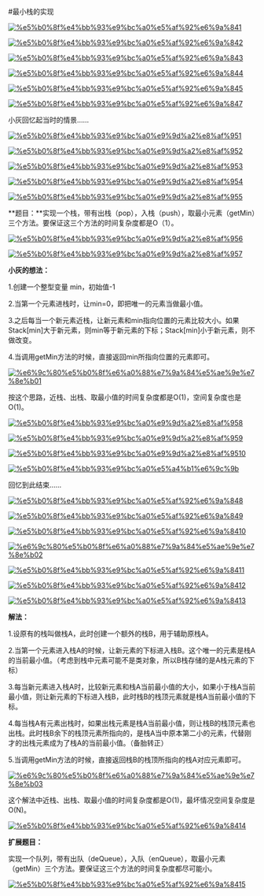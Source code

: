 #最小栈的实现

[![%e5%b0%8f%e4%bb%93%e9%bc%a0%e5%af%92%e6%9a%841](http://jbcdn2.b0.upaiyun.com/2016/10/8ae42f84471f17e60dce2ce576a2eb3f.jpg)](http://jbcdn2.b0.upaiyun.com/2016/10/8ae42f84471f17e60dce2ce576a2eb3f.jpg)

[![%e5%b0%8f%e4%bb%93%e9%bc%a0%e5%af%92%e6%9a%842](http://jbcdn2.b0.upaiyun.com/2016/10/316829ce22e6ed5d4bcc2b0c4860536f.jpg)](http://jbcdn2.b0.upaiyun.com/2016/10/316829ce22e6ed5d4bcc2b0c4860536f.jpg)

[![%e5%b0%8f%e4%bb%93%e9%bc%a0%e5%af%92%e6%9a%843](http://jbcdn2.b0.upaiyun.com/2016/10/0a8df0c9facab142cdc80e7dc59131e0.jpg)](http://jbcdn2.b0.upaiyun.com/2016/10/0a8df0c9facab142cdc80e7dc59131e0.jpg)

[![%e5%b0%8f%e4%bb%93%e9%bc%a0%e5%af%92%e6%9a%844](http://jbcdn2.b0.upaiyun.com/2016/10/ea47315ecf06f0d7667890a1d3141a82.jpg)](http://jbcdn2.b0.upaiyun.com/2016/10/ea47315ecf06f0d7667890a1d3141a82.jpg)

[![%e5%b0%8f%e4%bb%93%e9%bc%a0%e5%af%92%e6%9a%845](http://jbcdn2.b0.upaiyun.com/2016/10/74170d3e644cfcf79fc7a8880e49d255.jpg)](http://jbcdn2.b0.upaiyun.com/2016/10/74170d3e644cfcf79fc7a8880e49d255.jpg)

[![%e5%b0%8f%e4%bb%93%e9%bc%a0%e5%af%92%e6%9a%847](http://jbcdn2.b0.upaiyun.com/2016/10/41fcd113fb277fadd064632fb2623777.jpg)](http://jbcdn2.b0.upaiyun.com/2016/10/41fcd113fb277fadd064632fb2623777.jpg)

小灰回忆起当时的情景……

[![%e5%b0%8f%e4%bb%93%e9%bc%a0%e9%9d%a2%e8%af%951](http://jbcdn2.b0.upaiyun.com/2016/10/494a8ce0a1a9a520a6fe68b99f795b40.jpg)](http://jbcdn2.b0.upaiyun.com/2016/10/494a8ce0a1a9a520a6fe68b99f795b40.jpg)

[![%e5%b0%8f%e4%bb%93%e9%bc%a0%e9%9d%a2%e8%af%952](http://jbcdn2.b0.upaiyun.com/2016/10/2324d278497939859a891a216f7b18f1.jpg)](http://jbcdn2.b0.upaiyun.com/2016/10/2324d278497939859a891a216f7b18f1.jpg)

[![%e5%b0%8f%e4%bb%93%e9%bc%a0%e9%9d%a2%e8%af%953](http://jbcdn2.b0.upaiyun.com/2016/10/3c955cd7662b55890537b5392cd14bab.jpg)](http://jbcdn2.b0.upaiyun.com/2016/10/3c955cd7662b55890537b5392cd14bab.jpg)

[![%e5%b0%8f%e4%bb%93%e9%bc%a0%e9%9d%a2%e8%af%954](http://jbcdn2.b0.upaiyun.com/2016/10/27ed5f2ab244164c384081436349e76b.jpg)](http://jbcdn2.b0.upaiyun.com/2016/10/27ed5f2ab244164c384081436349e76b.jpg)

[![%e5%b0%8f%e4%bb%93%e9%bc%a0%e9%9d%a2%e8%af%955](http://jbcdn2.b0.upaiyun.com/2016/10/790839b93ee93cf80d2b548dd3b6f75b.jpg)](http://jbcdn2.b0.upaiyun.com/2016/10/790839b93ee93cf80d2b548dd3b6f75b.jpg)

**题目：**实现一个栈，带有出栈（pop），入栈（push），取最小元素（getMin）三个方法。要保证这三个方法的时间复杂度都是O（1）。

[![%e5%b0%8f%e4%bb%93%e9%bc%a0%e9%9d%a2%e8%af%956](http://jbcdn2.b0.upaiyun.com/2016/10/acc78e3cf04bea42927e5ba645909a34.jpg)](http://jbcdn2.b0.upaiyun.com/2016/10/acc78e3cf04bea42927e5ba645909a34.jpg)

[![%e5%b0%8f%e4%bb%93%e9%bc%a0%e9%9d%a2%e8%af%957](http://jbcdn2.b0.upaiyun.com/2016/10/7a8fccfcb1257b19bd0ba47f3d009f02.jpg)](http://jbcdn2.b0.upaiyun.com/2016/10/7a8fccfcb1257b19bd0ba47f3d009f02.jpg)

**小灰的想法：**

1.创建一个整型变量 min，初始值-1

2.当第一个元素进栈时，让min=0，即把唯一的元素当做最小值。

3.之后每当一个新元素近栈，让新元素和min指向位置的元素比较大小。如果Stack[min]大于新元素，则min等于新元素的下标；Stack[min]小于新元素，则不做改变。

4.当调用getMin方法的时候，直接返回min所指向位置的元素即可。

[![%e6%9c%80%e5%b0%8f%e6%a0%88%e7%9a%84%e5%ae%9e%e7%8e%b01](http://jbcdn2.b0.upaiyun.com/2016/10/d08013a63d894ee32bf62aa266a5a0dc.jpg)](http://jbcdn2.b0.upaiyun.com/2016/10/d08013a63d894ee32bf62aa266a5a0dc.jpg)

按这个思路，近栈、出栈、取最小值的时间复杂度都是O(1)，空间复杂度也是O(1)。

[![%e5%b0%8f%e4%bb%93%e9%bc%a0%e9%9d%a2%e8%af%958](http://jbcdn2.b0.upaiyun.com/2016/10/dddfaf8a0726d563abc197545e6f6e9f.jpg)](http://jbcdn2.b0.upaiyun.com/2016/10/dddfaf8a0726d563abc197545e6f6e9f.jpg)

[![%e5%b0%8f%e4%bb%93%e9%bc%a0%e9%9d%a2%e8%af%959](http://jbcdn2.b0.upaiyun.com/2016/10/2f7fdcadef2a7f1b1e85452b7117516e.jpg)](http://jbcdn2.b0.upaiyun.com/2016/10/2f7fdcadef2a7f1b1e85452b7117516e.jpg)

[![%e5%b0%8f%e4%bb%93%e9%bc%a0%e9%9d%a2%e8%af%9510](http://jbcdn2.b0.upaiyun.com/2016/10/7447c57f363cc8d753c612b44a67bf8c.jpg)](http://jbcdn2.b0.upaiyun.com/2016/10/7447c57f363cc8d753c612b44a67bf8c.jpg)

[![%e5%b0%8f%e4%bb%93%e9%bc%a0%e5%a4%b1%e6%9c%9b](http://jbcdn2.b0.upaiyun.com/2016/10/73eb15b9459343611d4cbe8968fa62ea.jpg)](http://jbcdn2.b0.upaiyun.com/2016/10/73eb15b9459343611d4cbe8968fa62ea.jpg)

回忆到此结束……

[![%e5%b0%8f%e4%bb%93%e9%bc%a0%e5%af%92%e6%9a%848](http://jbcdn2.b0.upaiyun.com/2016/10/571e5de957f7088283638f43593db252.jpg)](http://jbcdn2.b0.upaiyun.com/2016/10/571e5de957f7088283638f43593db252.jpg)

[![%e5%b0%8f%e4%bb%93%e9%bc%a0%e5%af%92%e6%9a%849](http://jbcdn2.b0.upaiyun.com/2016/10/8e0a309db9d81d06cb8bab0aaa068cf4.jpg)](http://jbcdn2.b0.upaiyun.com/2016/10/8e0a309db9d81d06cb8bab0aaa068cf4.jpg)

[![%e5%b0%8f%e4%bb%93%e9%bc%a0%e5%af%92%e6%9a%8410](http://jbcdn2.b0.upaiyun.com/2016/10/d5ea6dc6278677d681ce35ce05b2fd8b.jpg)](http://jbcdn2.b0.upaiyun.com/2016/10/d5ea6dc6278677d681ce35ce05b2fd8b.jpg)

[![%e6%9c%80%e5%b0%8f%e6%a0%88%e7%9a%84%e5%ae%9e%e7%8e%b02](http://jbcdn2.b0.upaiyun.com/2016/10/f03c45c988c2459a88d96b255d76a9c4.jpg)](http://jbcdn2.b0.upaiyun.com/2016/10/f03c45c988c2459a88d96b255d76a9c4.jpg)

[![%e5%b0%8f%e4%bb%93%e9%bc%a0%e5%af%92%e6%9a%8411](http://jbcdn2.b0.upaiyun.com/2016/10/18348defd98d4a16025b846a00c3895e.jpg)](http://jbcdn2.b0.upaiyun.com/2016/10/18348defd98d4a16025b846a00c3895e.jpg)

[![%e5%b0%8f%e4%bb%93%e9%bc%a0%e5%af%92%e6%9a%8412](http://jbcdn2.b0.upaiyun.com/2016/10/fb5d03aa4280313576b54d883a6ea878.jpg)](http://jbcdn2.b0.upaiyun.com/2016/10/fb5d03aa4280313576b54d883a6ea878.jpg)

[![%e5%b0%8f%e4%bb%93%e9%bc%a0%e5%af%92%e6%9a%8413](http://jbcdn2.b0.upaiyun.com/2016/10/b11be4074aa94d979568375857c5bda9.jpg)](http://jbcdn2.b0.upaiyun.com/2016/10/b11be4074aa94d979568375857c5bda9.jpg)

**解法：**

1.设原有的栈叫做栈A，此时创建一个额外的栈B，用于辅助原栈A。

2.当第一个元素进入栈A的时候，让新元素的下标进入栈B。这个唯一的元素是栈A的当前最小值。（考虑到栈中元素可能不是类对象，所以B栈存储的是A栈元素的下标）

3.每当新元素进入栈A时，比较新元素和栈A当前最小值的大小，如果小于栈A当前最小值，则让新元素的下标进入栈B，此时栈B的栈顶元素就是栈A当前最小值的下标。

4.每当栈A有元素出栈时，如果出栈元素是栈A当前最小值，则让栈B的栈顶元素也出栈。此时栈B余下的栈顶元素所指向的，是栈A当中原本第二小的元素，代替刚才的出栈元素成为了栈A的当前最小值。（备胎转正）

5.当调用getMin方法的时候，直接返回栈B的栈顶所指向的栈A对应元素即可。

[![%e6%9c%80%e5%b0%8f%e6%a0%88%e7%9a%84%e5%ae%9e%e7%8e%b03](http://jbcdn2.b0.upaiyun.com/2016/10/a835841ba894e06ab62623aeee04278a.jpg)](http://jbcdn2.b0.upaiyun.com/2016/10/a835841ba894e06ab62623aeee04278a.jpg)

这个解法中近栈、出栈、取最小值的时间复杂度都是O(1)，最坏情况空间复杂度是O(N)。

[![%e5%b0%8f%e4%bb%93%e9%bc%a0%e5%af%92%e6%9a%8414](http://jbcdn2.b0.upaiyun.com/2016/10/c8361d77e379871a4d5a1fe8f0b163e3.jpg)](http://jbcdn2.b0.upaiyun.com/2016/10/c8361d77e379871a4d5a1fe8f0b163e3.jpg)

**扩展题目：**

实现一个队列，带有出队（deQueue），入队（enQueue），取最小元素（getMin）三个方法。要保证这三个方法的时间复杂度都尽可能小。

[![%e5%b0%8f%e4%bb%93%e9%bc%a0%e5%af%92%e6%9a%8415](http://jbcdn2.b0.upaiyun.com/2016/10/243a88f6db9ebada238912356735ea25.jpg)](http://jbcdn2.b0.upaiyun.com/2016/10/243a88f6db9ebada238912356735ea25.jpg)